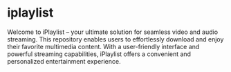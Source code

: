 # iplaylist
 Welcome to iPlaylist – your ultimate solution for seamless video and audio streaming. This repository enables users to effortlessly download and enjoy their favorite multimedia content. With a user-friendly interface and powerful streaming capabilities, iPlaylist offers a convenient and personalized entertainment experience.
